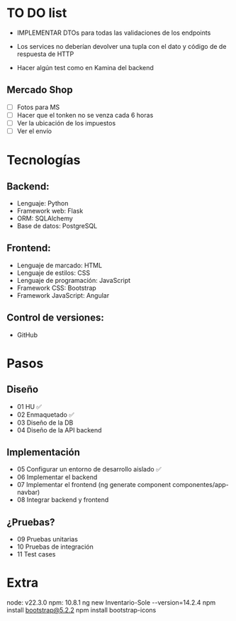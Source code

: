 # TO DO list

- IMPLEMENTAR DTOs para todas las validaciones de los endpoints

- Los services no deberían devolver una tupla con el dato y código de de respuesta de HTTP
- Hacer algún test como en Kamina del backend

## Mercado Shop

- [ ] Fotos para MS
- [ ] Hacer que el tonken no se venza cada 6 horas
- [ ] Ver la ubicación de los impuestos
- [ ] Ver el envío

# Tecnologías

## Backend:

- Lenguaje: Python
- Framework web: Flask
- ORM: SQLAlchemy
- Base de datos: PostgreSQL

## Frontend:

- Lenguaje de marcado: HTML
- Lenguaje de estilos: CSS
- Lenguaje de programación: JavaScript
- Framework CSS: Bootstrap
- Framework JavaScript: Angular

## Control de versiones:

- GitHub

# Pasos

## Diseño

- 01 HU ✅
- 02 Enmaquetado ✅
- 03 Diseño de la DB
- 04 Diseño de la API backend

## Implementación

- 05 Configurar un entorno de desarrollo aislado ✅
- 06 Implementar el backend
- 07 Implementar el frontend (ng generate component componentes/app-navbar)
- 08 Integrar backend y frontend

## ¿Pruebas?

- 09 Pruebas unitarias
- 10 Pruebas de integración
- 11 Test cases

# Extra

node: v22.3.0
npm: 10.8.1
ng new Inventario-Sole --version=14.2.4
npm install bootstrap@5.2.2
npm install bootstrap-icons
